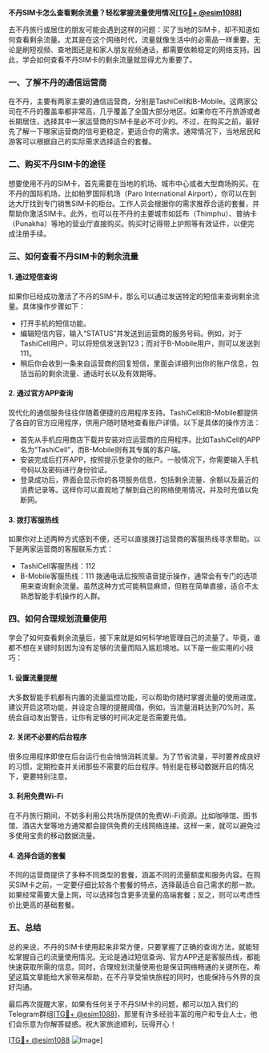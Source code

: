 **不丹SIM卡怎么查看剩余流量？轻松掌握流量使用情况[[TG💪+ @esim1088](https://t.me/s/esim1088)]**

去不丹旅行或居住的朋友可能会遇到这样的问题：买了当地的SIM卡，却不知道如何查看剩余流量。尤其是在这个网络时代，流量就像生活中的必需品一样重要。无论是刷短视频、查地图还是和家人朋友视频通话，都需要依赖稳定的网络支持。因此，学会如何查看不丹SIM卡的剩余流量就显得尤为重要了。

### 一、了解不丹的通信运营商

在不丹，主要有两家主要的通信运营商，分别是TashiCell和B-Mobile。这两家公司在不丹的覆盖率都非常高，几乎覆盖了全国大部分地区。如果你在不丹旅游或者长期居住，选择其中一家运营商的SIM卡是必不可少的。不过，在购买之前，最好先了解一下哪家运营商的信号更稳定，更适合你的需求。通常情况下，当地居民和游客可以根据自己的实际需求选择适合的套餐。

### 二、购买不丹SIM卡的途径

想要使用不丹的SIM卡，首先需要在当地的机场、城市中心或者大型商场购买。在不丹的国际机场，比如帕罗国际机场（Paro International Airport），你可以在到达大厅找到专门销售SIM卡的柜台。工作人员会根据你的需求推荐合适的套餐，并帮助你激活SIM卡。此外，也可以在不丹的主要城市如廷布（Thimphu）、普纳卡（Punakha）等地的营业厅直接购买。购买时记得带上护照等有效证件，以便完成注册手续。

### 三、如何查看不丹SIM卡的剩余流量

#### 1. **通过短信查询**
   如果你已经成功激活了不丹的SIM卡，那么可以通过发送特定的短信来查询剩余流量。具体操作步骤如下：
   - 打开手机的短信功能。
   - 编辑短信内容，输入“STATUS”并发送到运营商的服务号码。例如，对于TashiCell用户，可以将短信发送到123；而对于B-Mobile用户，则可以发送到111。
   - 稍后你会收到一条来自运营商的回复短信，里面会详细列出你的账户信息，包括当前的剩余流量、通话时长以及有效期等。

#### 2. **通过官方APP查询**
   现代化的通信服务往往伴随着便捷的应用程序支持。TashiCell和B-Mobile都提供了各自的官方应用程序，供用户随时随地查看账户详情。以下是具体的操作方法：
   - 首先从手机应用商店下载并安装对应运营商的应用程序。比如TashiCell的APP名为“TashiCell”，而B-Mobile则有其专属的客户端。
   - 安装完成后打开APP，按照提示登录你的账户。一般情况下，你需要输入手机号码以及密码进行身份验证。
   - 登录成功后，界面会显示你的各项服务信息，包括剩余流量、余额以及最近的消费记录等。这样你可以直观地了解到自己的网络使用情况，并及时充值以免断网。

#### 3. **拨打客服热线**
   如果你对上述两种方式感到不便，还可以直接拨打运营商的客服热线寻求帮助。以下是两家运营商的客服联系方式：
   - TashiCell客服热线：112
   - B-Mobile客服热线：111
   拨通电话后按照语音提示操作，通常会有专门的选项用来查询剩余流量。虽然这种方式可能稍显麻烦，但胜在简单直接，适合不太熟悉智能手机操作的人群。

### 四、如何合理规划流量使用

学会了如何查看剩余流量后，接下来就是如何科学地管理自己的流量了。毕竟，谁都不想在关键时刻因为没有足够的流量而陷入尴尬境地。以下是一些实用的小技巧：

#### 1. **设置流量提醒**
   大多数智能手机都有内置的流量监控功能，可以帮助你随时掌握流量的使用进度。建议开启这项功能，并设定合理的提醒阈值。例如，当流量消耗达到70%时，系统会自动发出警告，让你有足够的时间决定是否需要充值。

#### 2. **关闭不必要的后台程序**
   很多应用程序即使在后台运行也会悄悄消耗流量。为了节省流量，平时要养成良好的习惯，定期检查并关闭那些不需要的后台程序。特别是在移动数据开启的情况下，更要特别注意。

#### 3. **利用免费Wi-Fi**
   在不丹旅行期间，不妨多利用公共场所提供的免费Wi-Fi资源。比如咖啡馆、图书馆、酒店大堂等地方通常都会提供免费的无线网络连接。这样一来，就可以避免过多使用宝贵的移动数据流量。

#### 4. **选择合适的套餐**
   不同的运营商提供了多种不同类型的套餐，涵盖不同的流量额度和服务内容。在购买SIM卡之前，一定要仔细比较各个套餐的特点，选择最适合自己需求的那一款。如果经常需要大量上网，可以选择包含更多流量的高端套餐；反之，则可以考虑性价比更高的基础套餐。

### 五、总结

总的来说，不丹的SIM卡使用起来非常方便，只要掌握了正确的查询方法，就能轻松掌握自己的流量使用情况。无论是通过短信查询、官方APP还是客服热线，都能快速获取所需的信息。同时，合理规划流量使用也是保证网络畅通的关键所在。希望这篇文章能给大家带来帮助，在不丹享受愉快旅程的同时，也能保持与外界的良好沟通。

最后再次提醒大家，如果有任何关于不丹SIM卡的问题，都可以加入我们的Telegram群组[[TG💪+ @esim1088](https://t.me/s/esim1088)]，那里有许多经验丰富的用户和专业人士，他们会乐意为你解答疑惑。祝大家旅途顺利，玩得开心！

[[TG💪+ @esim1088](https://t.me/s/esim1088) ![Image](https://i.postimg.cc/4NQfJmqS/Snipaste-2025-05-13-00-14-12.png)]